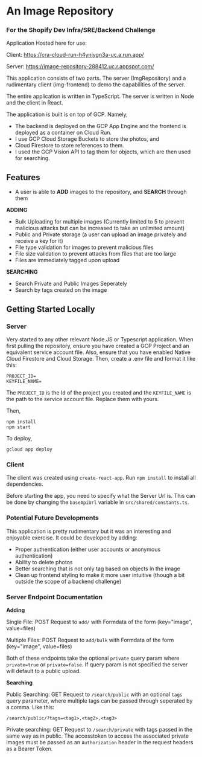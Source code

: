 # An Image Repository
### For the Shopify Dev Infra/SRE/Backend Challenge

Application Hosted here for use:

Client: https://cra-cloud-run-h4yniygn3a-uc.a.run.app/

Server: https://image-repository-288412.uc.r.appspot.com/

This application consists of two parts. The server (ImgRepository) and a rudimentary client (img-frontend) to demo the capabilities of the server.

The entire application is written in TypeScript. The server is written in Node and the client in React.

The application is built is on top of GCP. Namely,
- The backend is deployed on the GCP App Engine and the frontend is deployed as a container on Cloud Run. 
- I use GCP Cloud Storage Buckets to store the photos, and 
- Cloud Firestore to store references to them. 
- I used the GCP Vision API to tag them for objects, which are then used for searching.

## Features

- A user is able to **ADD** images to the repository, and **SEARCH** through them

**ADDING**

- Bulk Uploading for multiple images (Currently limited to 5 to prevent malicious attacks but can be increased to take an unlimited amount)
- Public and Private storage (a user can upload an image privately and receive a key for it)
- File type validation for images to prevent malicious files
- File size validation to prevent attacks from files that are too large
- Files are immediately tagged upon upload

**SEARCHING**

- Search Private and Public Images Seperately
- Search by tags created on the image

## Getting Started Locally

### Server

Very started to any other relevant Node.JS or Typescript application. When first pulling the repository, ensure you have created a GCP Project and an equivalent service account file. Also, ensure that you have enabled Native Cloud Firestore and Cloud Storage. Then, create a .env file and format it like this:

```
PROJECT_ID=
KEYFILE_NAME=
```

The `PROJECT_ID` is the Id of the project you created and the `KEYFILE_NAME` is the path to the service account file. Replace them with yours.

Then,

```
npm install
npm start
```

To deploy,

```
gcloud app deploy
```

### Client

The client was created using `create-react-app`. Run `npm install` to install all dependencies.

Before starting the app, you need to specify what the Server Url is. This can be done by changing the `baseApiUrl` variable in `src/shared/constants.ts`. 

### Potential Future Developments

This application is pretty rudimentary but it was an interesting and enjoyable exercise. It could be developed by adding:

- Proper authentication (either user accounts or anonymous authentication)
- Ability to delete photos
- Better searching that is not only tag based on objects in the image
- Clean up frontend styling to make it more user intuitive (though a bit outside the scope of a backend challenge)

### Server Endpoint Documentation

**Adding**

Single File: POST Request to `add/` with Formdata of the form (key="image",  value=files)

Multiple Files: POST Request to `add/bulk` with Formdata of the form (key="image",  value=files)

Both of these endpoints take the optional `private` query param where `private=true` or `private=false`. If query param is not specified the server will default to a public upload. 

**Searching**

Public Searching: GET Request to `/search/public` with an optional `tags` query parameter, where multiple tags can be passed through seperated by a comma. Like this:

```
/search/public/?tags=<tag1>,<tag2>,<tag3>
```

Private searching: GET Request to `/search/private` with tags passed in the same way as in public. The accesstoken to access the associated private images must be passed as an `Authorization` header in the request headers as a Bearer Token.













